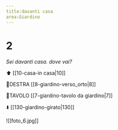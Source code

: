 ```yaml
---
title:davanti casa
area:Giardino
---
```

# 2
_Sei davanti casa.
dove vai?_

⬆︎ [[10-casa-in casa|10]]

👣DESTRA [[8-giardino-verso_orto|8]]

👀TAVOLO [[7-giardino-tavolo da giardino|7]]

⬇️ [[130-giardino-girato|130]] 

![[foto_6.jpg]]
